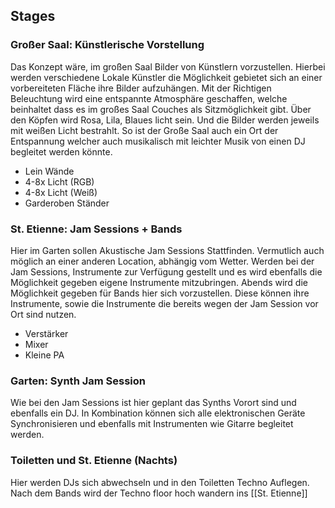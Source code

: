 ## Stages
### Großer Saal: Künstlerische Vorstellung
Das Konzept wäre, im großen Saal Bilder von Künstlern vorzustellen. Hierbei werden verschiedene Lokale Künstler die Möglichkeit gebietet sich an einer vorbereiteten Fläche ihre Bilder aufzuhängen. Mit der Richtigen Beleuchtung wird eine entspannte Atmosphäre geschaffen, welche beinhaltet dass es im großes Saal Couches als Sitzmöglichkeit gibt. Über den Köpfen wird Rosa, Lila, Blaues licht sein. Und die Bilder werden jeweils mit weißen Licht bestrahlt. So ist der Große Saal auch ein Ort der Entspannung welcher auch musikalisch mit leichter Musik von einen DJ begleitet werden könnte.
- Lein Wände
- 4-8x Licht (RGB)
- 4-8x Licht (Weiß)
- Garderoben Ständer
### St. Etienne: Jam Sessions + Bands
Hier im Garten sollen Akustische Jam Sessions Stattfinden. Vermutlich auch möglich an einer anderen Location, abhängig vom Wetter. Werden bei der Jam Sessions, Instrumente zur Verfügung gestellt und es wird ebenfalls die Möglichkeit gegeben eigene Instrumente mitzubringen. Abends wird die Möglichkeit gegeben für Bands hier sich vorzustellen. Diese können ihre Instrumente, sowie die Instrumente die bereits wegen der Jam Session vor Ort sind nutzen.
- Verstärker
- Mixer
- Kleine PA
### Garten: Synth Jam Session
Wie bei den Jam Sessions ist hier geplant das Synths Vorort sind und ebenfalls ein DJ. In Kombination können sich alle elektronischen Geräte Synchronisieren und ebenfalls mit Instrumenten wie Gitarre begleitet werden.
### Toiletten und St. Etienne (Nachts)
Hier werden DJs sich abwechseln und in den Toiletten Techno Auflegen. Nach dem Bands wird der Techno floor hoch wandern ins [[St. Etienne]]
